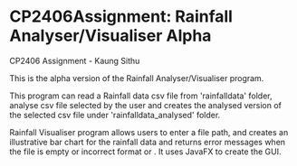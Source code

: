 # CP2406Assignment: Rainfall Analyser/Visualiser Alpha

CP2406 Assignment - Kaung Sithu

This is the alpha version of the Rainfall Analyser/Visualiser program.

This program can read a Rainfall data csv file from 'rainfalldata' folder, analyse csv file selected by the user and creates 
the analysed version of the selected csv file under 'rainfalldata_analysed' folder. 

Rainfall Visualiser program allows users to enter a file path, and creates an illustrative bar chart for the rainfall data 
and returns error messages when the file is empty or incorrect format or .
It uses JavaFX to create the GUI.

